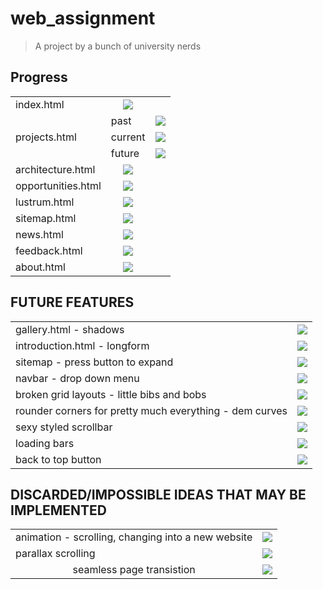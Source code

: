 # web_assignment
>A project by a bunch of university nerds

 Progress
 --------
<table>
  <tr>
    <td>index.html</td>
    <td align="center"><img src="http://progressed.io/bar/99?title=Polishing"></td>
  </tr>
  <tr>
    <td rowspan="4">projects.html</td>
  </tr>
  <tr>
    <td>past</td>
    <td align="center"><img src="http://progressed.io/bar/0?title=Pending"></td>
  </tr>
  <tr>
    <td>current</td>
    <td align="center"><img src="http://progressed.io/bar/0?title=Pending"></td>
  </tr>
  <tr>
    <td>future</td>
    <td align="center"><img src="http://progressed.io/bar/0?title=Pending"></td>
  </tr>
  <tr>
    <td>architecture.html</td>
    <td align="center"><img src="http://progressed.io/bar/0?title=Pending"></td>
  </tr>
  <tr>
    <td>opportunities.html</td>
    <td align="center"><img src="http://progressed.io/bar/0?title=Pending"></td>
  </tr>
  <tr>
    <td>lustrum.html</td>
    <td align="center"><img src="http://progressed.io/bar/90?title=lackinginfo"></td>
  </tr>
  <tr>
    <td>sitemap.html</td>
    <td align="center"><img src="http://progressed.io/bar/100?title=Finished"></td>
  </tr>
  <tr>
    <td>news.html</td>
    <td align="center"><img src="http://progressed.io/bar/0?title=Pending"></td>
  </tr>
  <tr>
    <td>feedback.html</td>
    <td align="center"><img src="http://progressed.io/bar/70?title=Polishing"></td>
  </tr>
  <tr>
    <td>about.html</td>
    <td align="center"><img src="http://progressed.io/bar/1?title=Pending"></td>
  </tr>
</table>

FUTURE FEATURES
---------------
<table>
 <tr>
    <td>gallery.html - shadows</td>
    <td align="center"><img src="https://placehold.it/15/f03c15/000000?text=+"></td>
 </tr>
  <tr>
    <td>introduction.html - longform</td>
    <td align="center"><img src="https://placehold.it/15/f03c15/000000?text=+"></td>
 </tr>
  <tr>
    <td>sitemap - press button to expand</td>
    <td align="center"><img src="https://placehold.it/15/00ff00/000000?text=+"></td>
 </tr>
  <tr>
    <td>navbar - drop down menu</td>
    <td align="center"><img src="https://placehold.it/15/00ff00/000000?text=+"></td>
 </tr>
  <tr>
    <td>broken grid layouts - little bibs and bobs  </td>
    <td align="center"><img src="https://placehold.it/15/f03c15/000000?text=+"></td>
 </tr>
  <tr>
    <td> rounder corners for pretty much everything - dem curves</td>
    <td align="center"><img src="https://placehold.it/15/f03c15/000000?text=+"></td>
 </tr>
   <tr>
    <td>sexy styled scrollbar   </td>
    <td align="center"><img src="https://placehold.it/15/f03c15/000000?text=+"></td>
 </tr>
   <tr>
    <td>loading bars</td>
    <td align="center"><img src="https://placehold.it/15/f03c15/000000?text=+"></td>
 </tr>
   <tr>
    <td>back to top button </td>
    <td align="center"><img src="https://placehold.it/15/00ff00/000000?text=+"></td>
 </tr>
 </table>
  
DISCARDED/IMPOSSIBLE IDEAS THAT MAY BE IMPLEMENTED
--------------------------------------------------
<table>
  <tr>
    <td>animation - scrolling, changing into a new website</td>
    <td align="center"><img src="https://placehold.it/15/f03c15/000000?text=+"></td>
  </tr>
  <tr>
    <td>parallax scrolling</td>
    <td align="center"><img src="https://placehold.it/15/00ff00/000000?text=+"></td>
  </tr>
  <tr>
    <td align="center">seamless page transistion</td>
    <td align="center"><img src="https://placehold.it/15/f03c15/000000?text=+"></td>
  </tr>
</table>







